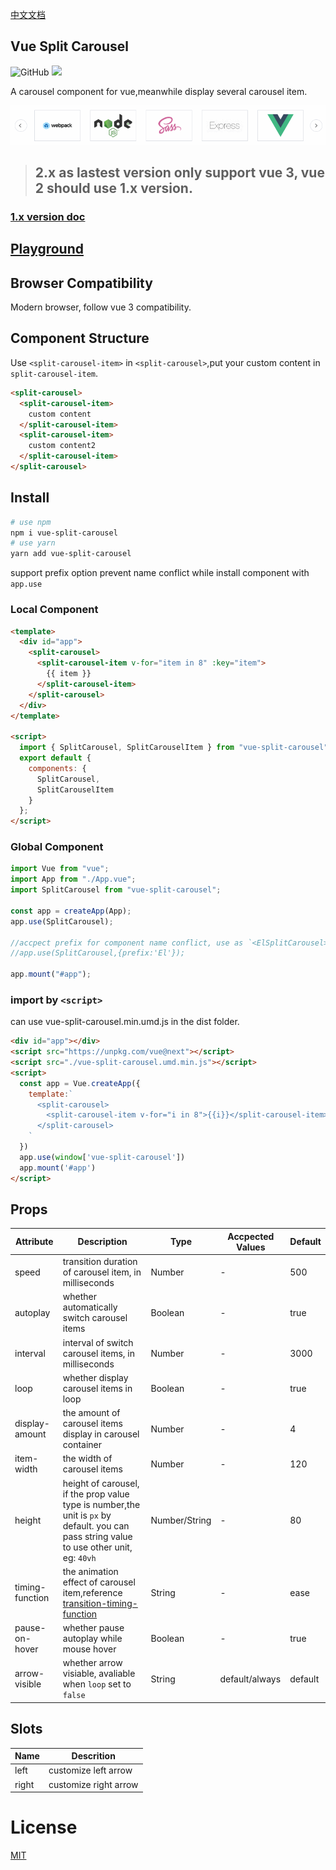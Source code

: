 
[中文文档](./README_CN.md)

## Vue Split Carousel

![GitHub](https://img.shields.io/github/license/aaron00101010/vue-split-carousel.svg)
![](https://img.shields.io/npm/v/vue-split-carousel.svg)

A carousel component for vue,meanwhile display several carousel item.

![show](https://raw.githubusercontent.com/Aaron00101010/vue-split-carousel/30dec58c513814a306ddd0fba08096ad291e4a7d/examples/GIF.gif)  

> ## 2.x as lastest version only support vue 3, vue 2 should use 1.x version. 

### [1.x version doc](https://github.com/Aaron00101010/vue-split-carousel/tree/1.x)

## [Playground](https://codesandbox.io/s/elegant-bardeen-n6lg2?file=/src/App.vue)  

## Browser Compatibility

Modern browser, follow vue 3 compatibility.

## Component Structure

Use `<split-carousel-item>` in `<split-carousel>`,put your custom content in `split-carousel-item`.

```html
<split-carousel>
  <split-carousel-item>
    custom content
  </split-carousel-item>
  <split-carousel-item>
    custom content2
  </split-carousel-item>
</split-carousel>
```

## Install

```bash
# use npm
npm i vue-split-carousel
# use yarn
yarn add vue-split-carousel
```
support prefix option prevent name conflict while install component with `app.use`
### Local Component

```html
<template>
  <div id="app">
    <split-carousel>
      <split-carousel-item v-for="item in 8" :key="item">
        {{ item }}
      </split-carousel-item>
    </split-carousel>
  </div>
</template>

<script>
  import { SplitCarousel, SplitCarouselItem } from "vue-split-carousel";
  export default {
    components: {
      SplitCarousel,
      SplitCarouselItem
    }
  };
</script>
```

</details>

### Global Component

```js
import Vue from "vue";
import App from "./App.vue";
import SplitCarousel from "vue-split-carousel";

const app = createApp(App);
app.use(SplitCarousel);

//accpect prefix for component name conflict, use as `<ElSplitCarousel>` and `<ElSplitCarouselItem>`
//app.use(SplitCarousel,{prefix:'El'});

app.mount("#app");

```

### import by `<script>`

can use vue-split-carousel.min.umd.js in the dist folder.


```html
<div id="app"></div>
<script src="https://unpkg.com/vue@next"></script>
<script src="./vue-split-carousel.umd.min.js"></script>
<script>
  const app = Vue.createApp({
    template:`
      <split-carousel>
        <split-carousel-item v-for="i in 8">{{i}}</split-carousel-item>
      </split-carousel>
    `
  })
  app.use(window['vue-split-carousel'])
  app.mount('#app')
</script>
```

## Props

| Attribute       | Description                                                                                                                               | Type          | Accpected Values | Default |
| --------------- | ----------------------------------------------------------------------------------------------------------------------------------------- | ------------- | ---------------- | ------- |
| speed           | transition duration of carousel item, in milliseconds                                                                                     | Number        | -                | 500     |
| autoplay        | whether automatically switch carousel items                                                                                               | Boolean       | -                | true    |
| interval        | interval of switch carousel items, in milliseconds                                                                                        | Number        | -                | 3000    |
| loop            | whether display carousel items in loop                                                                                                    | Boolean       | -                | true    |
| display-amount  | the amount of carousel items display in carousel container                                                                                | Number        | -                | 4       |
| item-width      | the width of carousel items                                                                                                               | Number        | -                | 120     |
| height          | height of carousel, if the prop value type is number,the unit is `px` by default. you can pass string value to use other unit, eg: `40vh` | Number/String | -                | 80      |
| timing-function | the animation effect of carousel item,reference [transition-timing-function][1]                                                           | String        | -                | ease    |
| pause-on-hover  | whether pause autoplay while mouse hover                                                                                                  | Boolean       | -                | true    |
| arrow-visible   | whether arrow visiable, avaliable when `loop` set to `false`                                                                              | String        | default/always   | default |

## Slots

| Name  | Descrition            |
| ----- | --------------------- |
| left  | customize left arrow  |
| right | customize right arrow |

# License

[MIT](./LICENSE)

[1]: https://developer.mozilla.org/en-US/docs/Web/CSS/transition-timing-function
